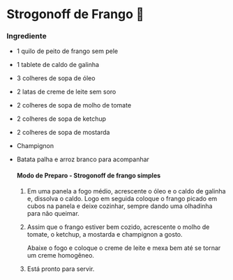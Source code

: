 # Strogonoff de Frango :baby_chick:

###               Ingrediente

- 1 quilo de peito de frango sem pele

- 1 tablete de caldo de galinha

- 3 colheres de sopa de óleo

- 2 latas de creme de leite sem soro

- 2 colheres de sopa de molho de tomate

- 2 colheres de sopa de ketchup

- 2 colheres de sopa de mostarda

- Champignon

- Batata palha e arroz branco para acompanhar

  #### Modo de Preparo - Strogonoff de frango simples

  1. Em uma panela a fogo médio, acrescente o óleo e o caldo de galinha e,  dissolva o caldo. Logo em seguida coloque o frango picado em cubos na  panela e deixe cozinhar, sempre dando uma olhadinha para não queimar. 

  2. Assim que o frango estiver bem cozido, acrescente o molho de tomate, o ketchup, a mostarda e champignon a gosto. 

     Abaixe o fogo e coloque o creme de leite e mexa bem até se tornar um creme homogêneo. 

  3. Está pronto para servir. 



